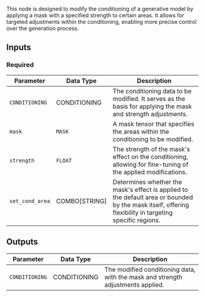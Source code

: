 This node is designed to modify the conditioning of a generative model by applying a mask with a specified strength to certain areas. It allows for targeted adjustments within the conditioning, enabling more precise control over the generation process.

## Inputs

### Required

| Parameter     | Data Type | Description |
|---------------|--------------|-------------|
| `CONDITIONING` | CONDITIONING | The conditioning data to be modified. It serves as the basis for applying the mask and strength adjustments. |
| `mask`        | `MASK`       | A mask tensor that specifies the areas within the conditioning to be modified. |
| `strength`    | `FLOAT`      | The strength of the mask's effect on the conditioning, allowing for fine-tuning of the applied modifications. |
| `set_cond_area` | COMBO[STRING] | Determines whether the mask's effect is applied to the default area or bounded by the mask itself, offering flexibility in targeting specific regions. |

## Outputs

| Parameter     | Data Type | Description |
|---------------|--------------|-------------|
| `CONDITIONING` | CONDITIONING | The modified conditioning data, with the mask and strength adjustments applied. |
